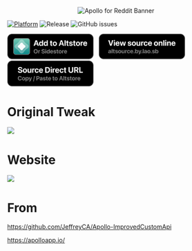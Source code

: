 <p align="center">
  <img src="https://github.com/Balackburn/Apollo/assets/93828569/532f0b7e-8c06-483c-9d04-8b84ada7b972" alt="Apollo for Reddit Banner" />
</p>

[![Platform](http://img.shields.io/badge/platform-iOS/iPadOS/macOS-blue.svg)](https://developer.apple.com/iphone/index.action)
![Release](https://img.shields.io/github/downloads/Balackburn/Apollo/total)
![GitHub issues](https://img.shields.io/github/issues-raw/Balackburn/Apollo)

<a href="https://tinyurl.com/ApolloAltstore"><img src="https://raw.githubusercontent.com/YTLitePlus/Assets/main/Github/Buttons/Altstore/Altstore.png" width="200"></a>
&nbsp;
<a href="https://altsource.by.lao.sb/browse/?source=https%3A%2F%2Fraw.githubusercontent.com%2FBalackburn%2FApollo%2Fmain%2Fapps.json"><img src="https://raw.githubusercontent.com/YTLitePlus/Assets/main/Github/Buttons/Altstore/altsource.by.lao.sb.png"
 width="200"></a>
&nbsp;
<a href="https://balackburn.github.io/Apollo/apps.json"><img src="https://raw.githubusercontent.com/YTLitePlus/Assets/main/Github/Buttons/Altstore/URL.png" width="200"></a>

# Original Tweak 
<a href="https://github.com/JeffreyCA/Apollo-ImprovedCustomApi"><img src="https://github.com/Balackburn/Apollo/assets/93828569/f481caff-48ce-4ab0-af99-11445d6a7745" width="200"></a>

# Website 
<a href="https://balackburn.github.io/Apollo"><img src="https://github.com/Balackburn/YTLitePlus/assets/93828569/55b3dd67-b677-4f0d-a5e5-8701c421149e" width="200"></a>
&nbsp;
# From 

https://github.com/JeffreyCA/Apollo-ImprovedCustomApi

https://apolloapp.io/
